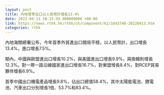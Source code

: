 ```yaml
---
layout: post
title: 內地首季出口以人民幣計增長13.4%
date: 2022-04-13 10:15:59.000000000 +08:00
link: https://news.rthk.hk/rthk/ch/component/k2/1643748-20220413.htm
categories: rthk
---
```


內地海關總署公布，今年首季外貿進出口開局平穩，以人民幣計，出口增長13.4%，進口增長7.5%。

期內，中國與歐盟進出口增長10.2%，與美國進出口增長9.9%，與南韓則增長12.3%。對一帶一路沿線國家進出口增長16.7%，對東盟增長8.4%，對RCEP貿易夥伴增長6.9%。

首季中國出口機電產品增長9.8%，佔出口總值58.4%，其中太陽能電池、鋰電池、汽車出口分別增長1倍、53.7%和83.4%。
